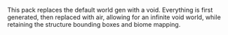 This pack replaces the default world gen with a void. Everything is first generated, then replaced with air, allowing for an infinite void world, while retaining the structure bounding boxes and biome mapping.
